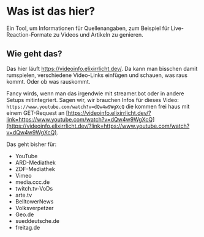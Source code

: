 # Was ist das hier?

Ein Tool, um Informationen für Quellenangaben, zum Beispiel für Live-Reaction-Formate zu Videos und Artikeln zu
genieren.

## Wie geht das?

Das hier läuft https://videoinfo.elixirrlicht.dev/. Da kann man bisschen damit rumspielen, verschiedene Video-Links
einfügen und schauen, was raus kommt. Oder ob was rauskommt.

Fancy wirds, wenn man das irgendwie mit streamer.bot oder in andere Setups mitintegriert. Sagen wir, wir brauchen Infos
für dieses Video: `https://www.youtube.com/watch?v=dQw4w9WgXcQ` die kommen frei haus mit einem GET-Request
an [https://videoinfo.elixirrlicht.dev/?link=https://www.youtube.com/watch?v=dQw4w9WgXcQ](https://videoinfo.elixirrlicht.dev/?link=https://www.youtube.com/watch?v=dQw4w9WgXcQ).

Das geht bisher für:

- YouTube
- ARD-Mediathek
- ZDF-Mediathek
- Vimeo
- media.ccc.de
- twitch.tv-VoDs
- arte.tv
- BelltowerNews
- Volksverpetzer
- Geo.de
- sueddeutsche.de
- freitag.de



